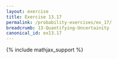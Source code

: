 ```yaml
---
layout: exercise
title: Exercise 13.17
permalink: /probability-exercises/ex_17/
breadcrumb: 13-Quantifying-Uncertainity
canonical_id: ex13.17
---
```


{% include mathjax_support %}
